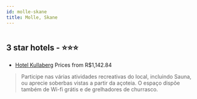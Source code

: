 ```yaml
---
id: molle-skane
title: Molle, Skane
---
```


<center><img src="https://i.travelapi.com/hotels/14000000/13530000/13526200/13526140/0165a356_z.jpg" alt="" /></center>


##  3 star hotels - ⭐️⭐️⭐️

-    [Hotel Kullaberg](https://www.hurb.com/br/aud/https://www.hurb.com/br/hotels/molle/hotel-kullaberg-HT-BDCH?cmp=18055) Prices from R$1,142.84
   > Participe nas várias atividades recreativas do local, incluindo Sauna, ou aprecie soberbas vistas a partir da açoteia. O espaço dispõe também de Wi-fi grátis e de grelhadores de churrasco.

